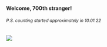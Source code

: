 #### Welcome, 700th stranger!

###### <sup>P.S. counting started approximately in 10.01.22</sup>

<img src="https://kraftwerk28.pp.ua/vcnt.png"></img>
